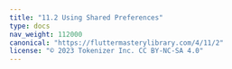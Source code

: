 ```yaml
---
title: "11.2 Using Shared Preferences"
type: docs
nav_weight: 112000
canonical: "https://fluttermasterylibrary.com/4/11/2"
license: "© 2023 Tokenizer Inc. CC BY-NC-SA 4.0"
---
```

